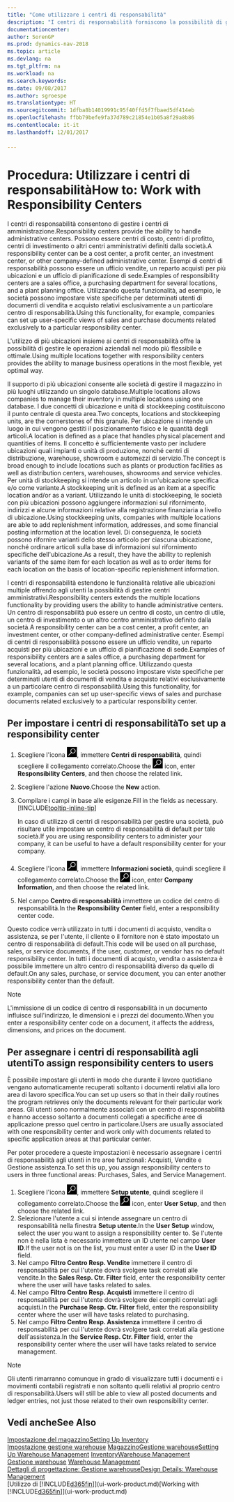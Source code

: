 ```yaml
---
title: "Come utilizzare i centri di responsabilità"
description: "I centri di responsabilità forniscono la possibilità di gestire centri di amministrazione. Possono essere centri di costo, centri di profitto, centri di investimento o altri centri amministrativi definiti dalla società."
documentationcenter: 
author: SorenGP
ms.prod: dynamics-nav-2018
ms.topic: article
ms.devlang: na
ms.tgt_pltfrm: na
ms.workload: na
ms.search.keywords: 
ms.date: 09/08/2017
ms.author: sgroespe
ms.translationtype: HT
ms.sourcegitcommit: 1dfba8b14019991c95f40ffd5f7fbaed5df414eb
ms.openlocfilehash: ffbb79befe9fa37d789c21854e1b05a8f29a8b86
ms.contentlocale: it-it
ms.lasthandoff: 12/01/2017

---
```

# <a name="how-to-work-with-responsibility-centers"></a><span data-ttu-id="7c9d7-104">Procedura: Utilizzare i centri di responsabilità</span><span class="sxs-lookup"><span data-stu-id="7c9d7-104">How to: Work with Responsibility Centers</span></span>
<span data-ttu-id="7c9d7-105">I centri di responsabilità consentono di gestire i centri di amministrazione.</span><span class="sxs-lookup"><span data-stu-id="7c9d7-105">Responsibility centers provide the ability to handle administrative centers.</span></span> <span data-ttu-id="7c9d7-106">Possono essere centri di costo, centri di profitto, centri di investimento o altri centri amministrativi definiti dalla società.</span><span class="sxs-lookup"><span data-stu-id="7c9d7-106">A responsibility center can be a cost center, a profit center, an investment center, or other company-defined administrative center.</span></span> <span data-ttu-id="7c9d7-107">Esempi di centri di responsabilità possono essere un ufficio vendite, un reparto acquisti per più ubicazioni e un ufficio di pianificazione di sede.</span><span class="sxs-lookup"><span data-stu-id="7c9d7-107">Examples of responsibility centers are a sales office, a purchasing department for several locations, and a plant planning office.</span></span> <span data-ttu-id="7c9d7-108">Utilizzando questa funzionalità, ad esempio, le società possono impostare viste specifiche per determinati utenti di documenti di vendita e acquisto relativi esclusivamente a un particolare centro di responsabilità.</span><span class="sxs-lookup"><span data-stu-id="7c9d7-108">Using this functionality, for example, companies can set up user-specific views of sales and purchase documents related exclusively to a particular responsibility center.</span></span>  

<span data-ttu-id="7c9d7-109">L'utilizzo di più ubicazioni insieme ai centri di responsabilità offre la possibilità di gestire le operazioni aziendali nel modo più flessibile e ottimale.</span><span class="sxs-lookup"><span data-stu-id="7c9d7-109">Using multiple locations together with responsibility centers provides the ability to manage business operations in the most flexible, yet optimal way.</span></span>

<span data-ttu-id="7c9d7-110">Il supporto di più ubicazioni consente alle società di gestire il magazzino in più luoghi utilizzando un singolo database.</span><span class="sxs-lookup"><span data-stu-id="7c9d7-110">Multiple locations allows companies to manage their inventory in multiple locations using one database.</span></span> <span data-ttu-id="7c9d7-111">I due concetti di ubicazione e unità di stockkeeping costituiscono il punto centrale di questa area.</span><span class="sxs-lookup"><span data-stu-id="7c9d7-111">Two concepts, locations and stockkeeping units, are the cornerstones of this granule.</span></span> <span data-ttu-id="7c9d7-112">Per ubicazione si intende un luogo in cui vengono gestiti il posizionamento fisico e le quantità degli articoli.</span><span class="sxs-lookup"><span data-stu-id="7c9d7-112">A location is defined as a place that handles physical placement and quantities of items.</span></span> <span data-ttu-id="7c9d7-113">Il concetto è sufficientemente vasto per includere ubicazioni quali impianti o unità di produzione, nonché centri di distribuzione, warehouse, showroom e automezzi di servizio.</span><span class="sxs-lookup"><span data-stu-id="7c9d7-113">The concept is broad enough to include locations such as plants or production facilities as well as distribution centers, warehouses, showrooms and service vehicles.</span></span> <span data-ttu-id="7c9d7-114">Per unità di stockkeeping si intende un articolo in un'ubicazione specifica e/o come variante.</span><span class="sxs-lookup"><span data-stu-id="7c9d7-114">A stockkeeping unit is defined as an item at a specific location and/or as a variant.</span></span> <span data-ttu-id="7c9d7-115">Utilizzando le unità di stockkeeping, le società con più ubicazioni possono aggiungere informazioni sul rifornimento, indirizzi e alcune informazioni relative alla registrazione finanziaria a livello di ubicazione.</span><span class="sxs-lookup"><span data-stu-id="7c9d7-115">Using stockkeeping units, companies with multiple locations are able to add replenishment information, addresses, and some financial posting information at the location level.</span></span> <span data-ttu-id="7c9d7-116">Di conseguenza, le società possono rifornire varianti dello stesso articolo per ciascuna ubicazione, nonché ordinare articoli sulla base di informazioni sul rifornimento specifiche dell'ubicazione.</span><span class="sxs-lookup"><span data-stu-id="7c9d7-116">As a result, they have the ability to replenish variants of the same item for each location as well as to order items for each location on the basis of location-specific replenishment information.</span></span>  

<span data-ttu-id="7c9d7-117">I centri di responsabilità estendono le funzionalità relative alle ubicazioni multiple offrendo agli utenti la possibilità di gestire centri amministrativi.</span><span class="sxs-lookup"><span data-stu-id="7c9d7-117">Responsibility centers extends the multiple locations functionality by providing users the ability to handle administrative centers.</span></span> <span data-ttu-id="7c9d7-118">Un centro di responsabilità può essere un centro di costo, un centro di utile, un centro di investimento o un altro centro amministrativo definito dalla società.</span><span class="sxs-lookup"><span data-stu-id="7c9d7-118">A responsibility center can be a cost center, a profit center, an investment center, or other company-defined administrative center.</span></span> <span data-ttu-id="7c9d7-119">Esempi di centri di responsabilità possono essere un ufficio vendite, un reparto acquisti per più ubicazioni e un ufficio di pianificazione di sede.</span><span class="sxs-lookup"><span data-stu-id="7c9d7-119">Examples of responsibility centers are a sales office, a purchasing department for several locations, and a plant planning office.</span></span> <span data-ttu-id="7c9d7-120">Utilizzando questa funzionalità, ad esempio, le società possono impostare viste specifiche per determinati utenti di documenti di vendita e acquisto relativi esclusivamente a un particolare centro di responsabilità.</span><span class="sxs-lookup"><span data-stu-id="7c9d7-120">Using this functionality, for example, companies can set up user-specific views of sales and purchase documents related exclusively to a particular responsibility center.</span></span>

## <a name="to-set-up-a-responsibility-center"></a><span data-ttu-id="7c9d7-121">Per impostare i centri di responsabilità</span><span class="sxs-lookup"><span data-stu-id="7c9d7-121">To set up a responsibility center</span></span>  
1.  <span data-ttu-id="7c9d7-122">Scegliere l'icona ![Cerca pagina o report](media/ui-search/search_small.png "icona Cerca pagina o report"), immettere **Centri di responsabilità**, quindi scegliere il collegamento correlato.</span><span class="sxs-lookup"><span data-stu-id="7c9d7-122">Choose the ![Search for Page or Report](media/ui-search/search_small.png "Search for Page or Report icon") icon, enter **Responsibility Centers**, and then choose the related link.</span></span>  
2.  <span data-ttu-id="7c9d7-123">Scegliere l'azione **Nuovo**.</span><span class="sxs-lookup"><span data-stu-id="7c9d7-123">Choose the **New** action.</span></span>  
3.  <span data-ttu-id="7c9d7-124">Compilare i campi in base alle esigenze.</span><span class="sxs-lookup"><span data-stu-id="7c9d7-124">Fill in the fields as necessary.</span></span> [!INCLUDE[tooltip-inline-tip](includes/tooltip-inline-tip_md.md)]  

    <span data-ttu-id="7c9d7-125">In caso di utilizzo di centri di responsabilità per gestire una società, può risultare utile impostare un centro di responsabilità di default per tale società.</span><span class="sxs-lookup"><span data-stu-id="7c9d7-125">If you are using responsibility centers to administer your company, it can be useful to have a default responsibility center for your company.</span></span>
4. <span data-ttu-id="7c9d7-126">Scegliere l'icona ![Cerca pagina o report](media/ui-search/search_small.png "icona Cerca pagina o report"), immettere **Informazioni società**, quindi scegliere il collegamento correlato.</span><span class="sxs-lookup"><span data-stu-id="7c9d7-126">Choose the ![Search for Page or Report](media/ui-search/search_small.png "Search for Page or Report icon") icon, enter **Company Information**, and then choose the related link.</span></span>
5. <span data-ttu-id="7c9d7-127">Nel campo **Centro di responsabilità** immettere un codice del centro di responsabilità.</span><span class="sxs-lookup"><span data-stu-id="7c9d7-127">In the **Responsibility Center** field, enter a responsibility center code.</span></span>

<span data-ttu-id="7c9d7-128">Questo codice verrà utilizzato in tutti i documenti di acquisto, vendita o assistenza, se per l'utente, il cliente o il fornitore non è stato impostato un centro di responsabilità di default.</span><span class="sxs-lookup"><span data-stu-id="7c9d7-128">This code will be used on all purchase, sales, or service documents, if the user, customer, or vendor has no default responsibility center.</span></span> <span data-ttu-id="7c9d7-129">In tutti i documenti di acquisto, vendita o assistenza è possibile immettere un altro centro di responsabilità diverso da quello di default.</span><span class="sxs-lookup"><span data-stu-id="7c9d7-129">On any sales, purchase, or service document, you can enter another responsibility center than the default.</span></span>

> [!NOTE]  
>  <span data-ttu-id="7c9d7-130">L'immissione di un codice di centro di responsabilità in un documento influisce sull'indirizzo, le dimensioni e i prezzi del documento.</span><span class="sxs-lookup"><span data-stu-id="7c9d7-130">When you enter a responsibility center code on a document, it affects the address, dimensions, and prices on the document.</span></span>  

## <a name="to-assign-responsibility-centers-to-users"></a><span data-ttu-id="7c9d7-131">Per assegnare i centri di responsabilità agli utenti</span><span class="sxs-lookup"><span data-stu-id="7c9d7-131">To assign responsibility centers to users</span></span>  
<span data-ttu-id="7c9d7-132">È possibile impostare gli utenti in modo che durante il lavoro quotidiano vengano automaticamente recuperati soltanto i documenti relativi alla loro area di lavoro specifica.</span><span class="sxs-lookup"><span data-stu-id="7c9d7-132">You can set up users so that in their daily routines the program retrieves only the documents relevant for their particular work areas.</span></span> <span data-ttu-id="7c9d7-133">Gli utenti sono normalmente associati con un centro di responsabilità e hanno accesso soltanto a documenti collegati a specifiche aree di applicazione presso quel centro in particolare.</span><span class="sxs-lookup"><span data-stu-id="7c9d7-133">Users are usually associated with one responsibility center and work only with documents related to specific application areas at that particular center.</span></span>  

<span data-ttu-id="7c9d7-134">Per poter procedere a queste impostazioni è necessario assegnare i centri di responsabilità agli utenti in tre aree funzionali: Acquisti, Vendite e Gestione assistenza.</span><span class="sxs-lookup"><span data-stu-id="7c9d7-134">To set this up, you assign responsibility centers to users in three functional areas: Purchases, Sales, and Service Management.</span></span>  

1.  <span data-ttu-id="7c9d7-135">Scegliere l'icona ![Cerca pagina o report](media/ui-search/search_small.png "icona Cerca pagina o report"), immettere **Setup utente**, quindi scegliere il collegamento correlato.</span><span class="sxs-lookup"><span data-stu-id="7c9d7-135">Choose the ![Search for Page or Report](media/ui-search/search_small.png "Search for Page or Report icon") icon, enter **User Setup**, and then choose the related link.</span></span>  
2.  <span data-ttu-id="7c9d7-136">Selezionare l'utente a cui si intende assegnare un centro di responsabilità nella finestra **Setup utente**.</span><span class="sxs-lookup"><span data-stu-id="7c9d7-136">In the **User Setup** window, select the user you want to assign a responsibility center to.</span></span> <span data-ttu-id="7c9d7-137">Se l'utente non è nella lista è necessario immettere un ID utente nel campo **User ID**.</span><span class="sxs-lookup"><span data-stu-id="7c9d7-137">If the user not is on the list, you must enter a user ID in the **User ID** field.</span></span>  
3.  <span data-ttu-id="7c9d7-138">Nel campo **Filtro Centro Resp. Vendite** immettere il centro di responsabilità per cui l'utente dovrà svolgere task correlati alle vendite.</span><span class="sxs-lookup"><span data-stu-id="7c9d7-138">In the **Sales Resp. Ctr. Filter** field, enter the responsibility center where the user will have tasks related to sales.</span></span>  
4.  <span data-ttu-id="7c9d7-139">Nel campo  **Filtro Centro Resp. Acquisti** immettere il centro di responsabilità per cui l'utente dovrà svolgere dei compiti correlati agli acquisti.</span><span class="sxs-lookup"><span data-stu-id="7c9d7-139">In the **Purchase Resp. Ctr. Filter** field, enter the responsibility center where the user will have tasks related to purchasing.</span></span>  
5.  <span data-ttu-id="7c9d7-140">Nel campo **Filtro Centro Resp. Assistenza** immettere il centro di responsabilità per cui l'utente dovrà svolgere task correlati alla gestione dell'assistenza.</span><span class="sxs-lookup"><span data-stu-id="7c9d7-140">In the **Service Resp. Ctr. Filter** field, enter the responsibility center where the user will have tasks related to service management.</span></span>  

> [!NOTE]  
>  <span data-ttu-id="7c9d7-141">Gli utenti rimarranno comunque in grado di visualizzare tutti i documenti e i movimenti contabili registrati e non soltanto quelli relativi al proprio centro di responsabilità.</span><span class="sxs-lookup"><span data-stu-id="7c9d7-141">Users will still be able to view all posted documents and ledger entries, not just those related to their own responsibility center.</span></span>

## <a name="see-also"></a><span data-ttu-id="7c9d7-142">Vedi anche</span><span class="sxs-lookup"><span data-stu-id="7c9d7-142">See Also</span></span>  
[<span data-ttu-id="7c9d7-143">Impostazione del magazzino</span><span class="sxs-lookup"><span data-stu-id="7c9d7-143">Setting Up Inventory</span></span>](inventory-setup-inventory.md)  
<span data-ttu-id="7c9d7-144">[Impostazione gestione warehouse](warehouse-setup-warehouse.md)
[Magazzino](inventory-manage-inventory.md)[Gestione warehouse](warehouse-manage-warehouse.md)</span><span class="sxs-lookup"><span data-stu-id="7c9d7-144">[Setting Up Warehouse Management](warehouse-setup-warehouse.md)
[Inventory](inventory-manage-inventory.md)[Warehouse Management](warehouse-manage-warehouse.md)</span></span>  
<span data-ttu-id="7c9d7-145">[Gestione warehouse](warehouse-manage-warehouse.md)  </span><span class="sxs-lookup"><span data-stu-id="7c9d7-145">[Warehouse Management](warehouse-manage-warehouse.md)  </span></span>  
[<span data-ttu-id="7c9d7-146">Dettagli di progettazione: Gestione warehouse</span><span class="sxs-lookup"><span data-stu-id="7c9d7-146">Design Details: Warehouse Management</span></span>](design-details-warehouse-management.md)  
<span data-ttu-id="7c9d7-147">[Utilizzo di [!INCLUDE[d365fin](includes/d365fin_md.md)]](ui-work-product.md)</span><span class="sxs-lookup"><span data-stu-id="7c9d7-147">[Working with [!INCLUDE[d365fin](includes/d365fin_md.md)]](ui-work-product.md)</span></span>

